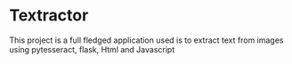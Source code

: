 # Textractor
This project is a full fledged application used is to extract text from images using pytesseract, flask, Html and Javascript

